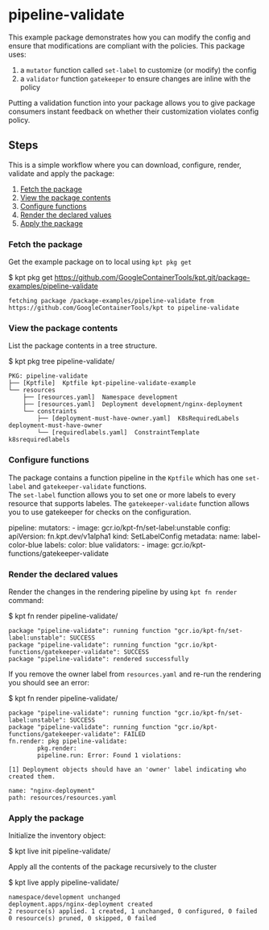 # pipeline-validate

This example package demonstrates how you can modify the config and ensure 
that modifications are compliant with the policies. This package uses:

1. a `mutator` function called `set-label` to customize (or modify) the config
2. a `validator` function `gatekeeper` to ensure changes are inline with the policy 

Putting a validation function into your package allows you to give package
consumers instant feedback on whether their customization violates config
policy.

## Steps

This is a simple workflow where you can download, configure, render,
validate and apply the package:

1. [Fetch the package](#fetch-the-package)
2. [View the package contents](#view-the-package-contents)
3. [Configure functions](#configure-functions)
4. [Render the declared values](#render-the-declared-values)
5. [Apply the package](#apply-the-package)

### Fetch the package

Get the example package on to local using `kpt pkg get`

  $ kpt pkg get https://github.com/GoogleContainerTools/kpt.git/package-examples/pipeline-validate

    fetching package /package-examples/pipeline-validate from https://github.com/GoogleContainerTools/kpt to pipeline-validate

### View the package contents

List the package contents in a tree structure.

  $ kpt pkg tree pipeline-validate/

    PKG: pipeline-validate
    ├── [Kptfile]  Kptfile kpt-pipeline-validate-example
    └── resources
        ├── [resources.yaml]  Namespace development
        ├── [resources.yaml]  Deployment development/nginx-deployment
        └── constraints
            ├── [deployment-must-have-owner.yaml]  K8sRequiredLabels deployment-must-have-owner
            └── [requiredlabels.yaml]  ConstraintTemplate k8srequiredlabels

### Configure functions

The package contains a function pipeline in the `Kptfile` which has
one `set-label` and `gatekeeper-validate` functions.  
The `set-label` function allows you to set one or more labels to every
resource that supports labeles.  The `gatekeeper-validate` function allows 
you to use gatekeeper for checks on the configuration.

  pipeline:
    mutators:
      - image: gcr.io/kpt-fn/set-label:unstable
        config:
          apiVersion: fn.kpt.dev/v1alpha1
          kind: SetLabelConfig
          metadata:
            name: label-color-blue
          labels:
            color: blue
    validators:
      - image: gcr.io/kpt-functions/gatekeeper-validate

### Render the declared values

Render the changes in the rendering pipeline by using `kpt fn render` command:

  $ kpt fn render pipeline-validate/

    package "pipeline-validate": running function "gcr.io/kpt-fn/set-label:unstable": SUCCESS
    package "pipeline-validate": running function "gcr.io/kpt-functions/gatekeeper-validate": SUCCESS
    package "pipeline-validate": rendered successfully


If you remove the owner label from `resources.yaml` and re-run the rendering
you should see an error:


  $ kpt fn render pipeline-validate/

    package "pipeline-validate": running function "gcr.io/kpt-fn/set-label:unstable": SUCCESS
    package "pipeline-validate": running function "gcr.io/kpt-functions/gatekeeper-validate": FAILED
    fn.render: pkg pipeline-validate:
            pkg.render:
            pipeline.run: Error: Found 1 violations:

    [1] Deployment objects should have an 'owner' label indicating who created them.

    name: "nginx-deployment"
    path: resources/resources.yaml


### Apply the package

Initialize the inventory object:

  $ kpt live init pipeline-validate/

Apply all the contents of the package recursively to the cluster

  $ kpt live apply pipeline-validate/

    namespace/development unchanged
    deployment.apps/nginx-deployment created
    2 resource(s) applied. 1 created, 1 unchanged, 0 configured, 0 failed
    0 resource(s) pruned, 0 skipped, 0 failed
